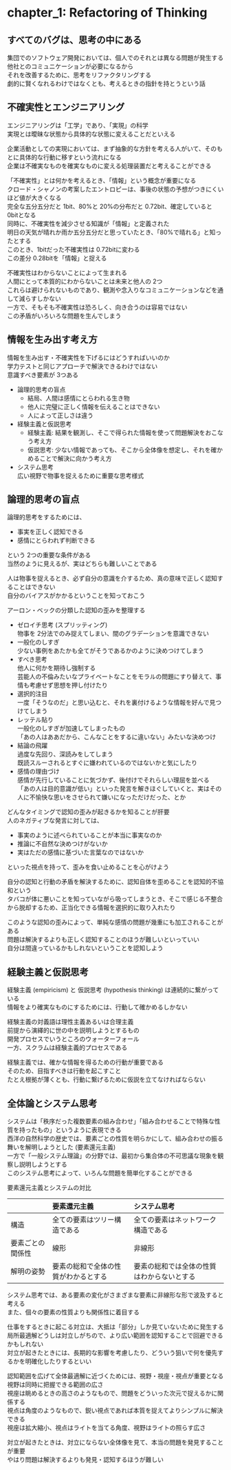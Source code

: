 # chapter_1: Refactoring of Thinking

## すべてのバグは、思考の中にある

集団でのソフトウェア開発においては、個人でのそれとは異なる問題が発生する  
他社とのコミュニケーションが必要になるから  
それを改善するために、思考をリファクタリングする  
劇的に賢くなれるわけではなくとも、考えるときの指針を持とうという話

## 不確実性とエンジニアリング

エンジニアリングは「工学」であり、「実現」の科学  
実現とは曖昧な状態から具体的な状態に変えることだといえる  

企業活動としての実現においては、まず抽象的な方針を考える人がいて、そのもとに具体的な行動に移すという流れになる  
企業は不確実なものを確実なものに変える処理装置だと考えることができる

「不確実性」とは何かを考えるとき、「情報」という概念が重要になる  
クロード・シャノンの考案したエントロピーは、事後の状態の予想がつきにくいほど値が大きくなる  
完全な五分五分だと 1bit、80%と 20%の分布だと 0.72bit、確定していると 0bitとなる  
同時に、不確実性を減少させる知識が「情報」と定義された  
明日の天気が晴れか雨か五分五分だと思っていたとき、「80%で晴れる」と知ったとする  
このとき、1bitだった不確実性は 0.72bitに変わる  
この差分 0.28bitを「情報」と捉える  

不確実性はわからないことによって生まれる  
人間にとって本質的にわからないことは未来と他人の 2つ  
これらは避けられないものであり、観測や念入りなコミュニケーションなどを通して減らすしかない  
一方で、そもそも不確実性は恐ろしく、向き合うのは容易ではない  
この矛盾がいろいろな問題を生んでしまう

## 情報を生み出す考え方

情報を生み出す・不確実性を下げるにはどうすればいいのか  
学力テストと同じアプローチで解決できるわけではない  
意識すべき要素が 3つある

- 論理的思考の盲点  
  - 結局、人間は感情にとらわれる生き物
  - 他人に完璧に正しく情報を伝えることはできない
  - 人によって正しさは違う
- 経験主義と仮説思考
  - 経験主義: 結果を観測し、そこで得られた情報を使って問題解決をおこなう考え方
  - 仮説思考: 少ない情報であっても、そこから全体像を想定し、それを確かめることで解決に向かう考え方
- システム思考  
  広い視野で物事を捉えるために重要な思考様式

## 論理的思考の盲点

論理的思考をするためには、

- 事実を正しく認知できる
- 感情にとらわれず判断できる

という 2つの重要な条件がある  
当然のように見えるが、実はどちらも難しいことである

人は物事を捉えるとき、必ず自分の意識を介するため、真の意味で正しく認知することはできない  
自分のバイアスがかかるということを知っておこう

アーロン・ベックの分類した認知の歪みを整理する

- ゼロイチ思考 (スプリッティング)  
  物事を 2分法でのみ捉えてしまい、間のグラデーションを意識できない
- 一般化のしすぎ  
  少ない事例をあたかも全てがそうであるかのように決めつけてしまう
- すべき思考  
  他人に何かを期待し強制する  
  芸能人の不倫みたいなプライベートなことをモラルの問題にすり替えて、事情も考慮せず思想を押し付けたり
- 選択的注目  
  一度「そうなのだ」と思い込むと、それを裏付けるような情報を好んで見つけてしまう
- レッテル貼り  
  一般化のしすぎが加速してしまったもの  
  「あの人はああだから、こんなことをするに違いない」みたいな決めつけ
- 結論の飛躍  
  過度な先回り、深読みをしてしまう  
  既読スルーされるとすぐに嫌われているのではないかと気にしたり
- 感情の理由づけ  
  感情が先行していることに気づかず、後付けでそれらしい理屈を並べる  
  「あの人は目的意識が低い」といった発言を解きほぐしていくと、実はその人に不愉快な思いをさせられて嫌いになっただけだった、とか

どんなタイミングで認知の歪みが起きるかを知ることが肝要  
人のネガティブな発言に対しては、

- 事実のように述べられていることが本当に事実なのか
- 推論に不自然な決めつけがないか
- 実はただの感情に基づいた言葉なのではないか

といった視点を持って、歪みを食い止めることを心がけよう

自分の認知と行動の矛盾を解決するために、認知自体を歪めることを認知的不協和という  
タバコが体に悪いことを知っていながら吸ってしまうとき、そこで感じる不整合から脱却するため、正当化できる情報を選択的に取り入れたり

このような認知の歪みによって、単純な感情の問題が幾重にも加工されることがある  
問題は解決するよりも正しく認知することのほうが難しいといっていい  
自分は間違っているかもしれないということを認知しよう

## 経験主義と仮説思考

経験主義 (empiricism) と 仮説思考 (hypothesis thinking) は連続的に繋がっている  
情報をより確実なものにするためには、行動して確かめるしかない

経験主義の対義語は理性主義あるいは合理主義  
前提から演繹的に世の中を説明しようとするもの  
開発プロセスでいうところのウォーターフォール  
一方、スクラムは経験主義的プロセスである  

経験主義では、確かな情報を得るための行動が重要である  
そのため、目指すべきは行動を起こすこと  
たとえ根拠が薄くとも、行動に繋げるために仮説を立てなければならない

## 全体論とシステム思考

システムは「秩序だった複数要素の組み合わせ」「組み合わせることで特殊な性質を持ったもの」というように表現できる  
西洋の自然科学の歴史では、要素ごとの性質を明らかにして、組み合わせの振る舞いを解明しようとした (要素還元主義)  
一方で「一般システム理論」の分野では、最初から集合体の不可思議な現象を観察し説明しようとする  
このシステム思考によって、いろんな問題を簡単化することができる

要素還元主義とシステムの対比

|                  | 要素還元主義                         | システム思考                               |
| :--------------- | :----------------------------------- | :----------------------------------------- |
| 構造             | 全ての要素はツリー構造である         | 全ての要素はネットワーク構造である         |
| 要素ごとの関係性 | 線形                                 | 非線形                                     |
| 解明の姿勢       | 要素の総和で全体の性質がわかるとする | 要素の総和では全体の性質はわからないとする |

システム思考では、ある要素の変化がさまざまな要素に非線形な形で波及すると考える  
また、個々の要素の性質よりも関係性に着目する

仕事をするときに起こる対立は、大抵は「部分」しか見ていないために発生する  
局所最適解どうしは対立しがちので、より広い範囲を認知することで回避できるかもしれない  
対立が起きたときには、長期的な影響を考慮したり、どういう狙いで何を優先するかを明確化したりするといい

認知範囲を広げて全体最適解に近づくためには、視野・視座・視点が重要となる  
視野は同時に把握できる範囲の広さ  
視座は眺めるときの高さのようなもので、問題をどういった次元で捉えるかに関係する  
視点は角度のようなもので、鋭い視点であれば本質を捉えてよりシンプルに解決できる  
視座は拡大縮小、視点はライトを当てる角度、視野はライトの照らす広さ

対立が起きたときは、対立にならない全体像を見て、本当の問題を発見することが重要  
やはり問題は解決するよりも発見・認知するほうが難しい
